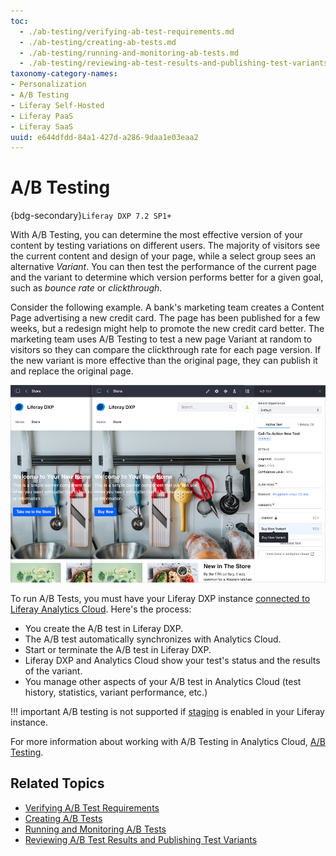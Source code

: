 ```yaml
---
toc:
  - ./ab-testing/verifying-ab-test-requirements.md
  - ./ab-testing/creating-ab-tests.md
  - ./ab-testing/running-and-monitoring-ab-tests.md
  - ./ab-testing/reviewing-ab-test-results-and-publishing-test-variants.md
taxonomy-category-names:
- Personalization
- A/B Testing
- Liferay Self-Hosted
- Liferay PaaS
- Liferay SaaS
uuid: e644dfdd-84a1-427d-a286-9daa1e03eaa2
---
```

# A/B Testing

{bdg-secondary}`Liferay DXP 7.2 SP1+`

With A/B Testing, you can determine the most effective version of your content by testing variations on different users. The majority of visitors see the current content and design of your page, while a select group sees an alternative *Variant*. You can then test the performance of the current page and the variant to determine which version performs better for a given goal, such as *bounce rate* or *clickthrough*.

Consider the following example. A bank's marketing team creates a Content Page advertising a new credit card. The page has been published for a few weeks, but a redesign might help to promote the new credit card better. The marketing team uses A/B Testing to test a new page Variant at random to visitors so they can compare the clickthrough rate for each page version. If the new variant is more effective than the original page, they can publish it and replace the original page.

![Using A/B Test to compare the efficiency of two different call-to-action buttons](./ab-testing/images/01.png)

To run A/B Tests, you must have your Liferay DXP instance [connected to Liferay Analytics Cloud](https://learn.liferay.com/w/analytics-cloud/getting-started/connecting-liferay-dxp-to-analytics-cloud). Here's the process:

- You create the A/B test in Liferay DXP.
- The A/B test automatically synchronizes with Analytics Cloud.
- Start or terminate the A/B test in Liferay DXP.
- Liferay DXP and Analytics Cloud show your test's status and the results of the variant.
- You manage other aspects of your A/B test in Analytics Cloud (test history, statistics, variant performance, etc.)

!!! important
    A/B testing is not supported if [staging](../../site-building/publishing-tools/staging.md) is enabled in your Liferay instance.

For more information about working with A/B Testing in Analytics Cloud, [A/B Testing](https://learn.liferay.com/w/analytics-cloud/optimization/a-b-testing).

## Related Topics

- [Verifying A/B Test Requirements](./ab-testing/verifying-ab-test-requirements.md)
- [Creating A/B Tests](./ab-testing/creating-ab-tests.md)
- [Running and Monitoring A/B Tests](./ab-testing/running-and-monitoring-ab-tests)
- [Reviewing A/B Test Results and Publishing Test Variants](./ab-testing/reviewing-ab-test-results-and-publishing-test-variants.md)